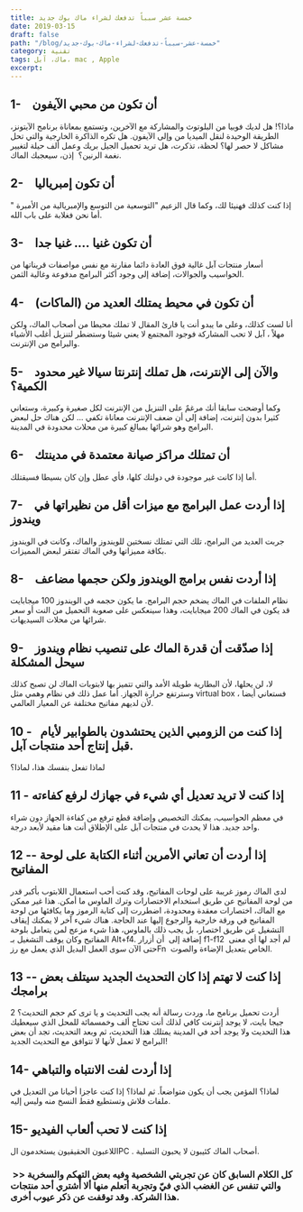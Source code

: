 ```yaml
---
title: خمسة عشر سبباً تدفعك لشراء ماك بوك جديد
date: 2019-03-15
draft: false
path: "/blog/خمسة-عشر-سبباً-تدفعك-لشراء-ماك-بوك-جديد"
category: تقنية
tags: ماك، آبل، mac , Apple
excerpt:
---
```



1-    أن تكون من محبي الآيفون
-----------------------------

ماذا؟! هل لديك فوبيا من البلوتوث والمشاركة مع الآخرين، وتستمع بمعاناة برنامج الآيتونز، الطريقة الوحيدة لنقل الميديا من وإلى الآيفون. هل تكره الذاكرة الخارجية والتي تحل مشاكل لا حصر لها؟ لحظة، تذكرت، هل تريد تحميل الجيل بريك وعمل ألف حيلة لتغيير نغمة الرنين؟  إذن، سيعجبك الماك. 

2-    أن تكون إمبرياليا
-----------------------

إذا كنت كذلك فهنيئا لك، وكما قال الزعيم "التوسعية من التوسع والإمبريالية من الأمبرة " أما نحن فغلابة على باب الله.

3-    أن تكون غنيا .... غنيا جدا
--------------------------------

أسعار منتجات آبل غالية فوق العادة دائما مقارنة مع نفس مواصفات قريناتها من الحواسيب والجوالات، إضافة إلى وجود أكثر البرامج مدفوعة وغالية الثمن.

4-    أن تكون في محيط يمتلك العديد من (الماكات)
-----------------------------------------------

أنا لست كذلك، وعلى ما يبدو أنت يا قارئ المقال لا تملك محيطا من أصحاب الماك، ولكن مهلاً ، آبل لا تحب المشاركة فوجود المجتمع لا يعني شيئا وستضطر لتنزيل أغلب الأشياء والبرامج من الإنترنت.

5-    والآن إلى الإنترنت، هل تملك إنترنتا سيالا غير محدود الكمية؟
-----------------------------------------------------------------

وكما أوضحت سابقا أنك مرغمٌ على التنزيل من الإنترنت لكل صغيرة وكبيرة، وستعاني كثيرا بدون إنترنت، إضافة إلى أن ضعف الإنترنت معاناة تكفي ... لكن هناك حل لبعض البرامج وهو شرائها بمبالغ كبيرة من محلات محدودة في المدينة.

6-    أن تمتلك مراكز صيانة معتمدة في مدينتك
-------------------------------------------

أما إذا كانت غير موجودة في دولتك كلها، فأي عطل وإن كان بسيطا فسيقتلك.

7-    إذا أردت عمل البرامج مع ميزات أقل من نظيراتها في ويندوز
-------------------------------------------------------------

جربت العديد من البرامج، تلك التي تمتلك نسختين للويندوز والماك، وكانت في الويندوز بكافة مميزاتها وفي الماك تفتقر لبعض المميزات.

8-    إذا أردت نفس برامج الويندوز ولكن حجمها مضاعف
--------------------------------------------------

نظام الملفات في الماك يضخم حجم البرامج. ما يكون حجمه في الويندوز 100 ميجابايت قد يكون في الماك 200 ميجابايت، وهذا سينعكس على صعوبة التحميل من النت أو سعر شرائها من محلات السيديهات.

9-    إذا صدّقت أن قدرة الماك على تنصيب نظام ويندوز سيحل المشكلة
----------------------------------------------------------------

لا، لن يحلها، لأن البطارية طويلة الأمد والتي تتميز بها لابتوبات الماك لن تصبح كذلك وسترتفع حرارة الجهاز. أما عمل ذلك في نظام وهمي مثل virtual box ، فستعاني أيضا لأن لديهم مفاتيح مختلفة عن المعيار العالمي.

10 -   إذا كنت من الزومبي الذين يحتشدون بالطوابير لأيام قبل إنتاج أحد منتجات آبل.
---------------------------------------------------------------------------------

لماذا تفعل بنفسك هذا، لماذا؟

11 - إذا كنت لا تريد تعديل أي شيء في جهازك لرفع كفاءته
------------------------------------------------------

في معظم الحواسيب، يمكنك التخصيص وإضافة قطع ترفع من كفاءة الجهاز دون شراء واحد جديد. هذا لا يحدث في منتجات آبل على الإطلاق أنت هنا مقيد لأبعد درجة.

12 -- إذا أردت أن تعاني الأمرين أثناء الكتابة على لوحة المفاتيح
--------------------------------------------------------------

لدى الماك رموز غريبة على لوحات المفاتيح، وقد كنت أحب استعمال اللابتوب بأكبر قدر من لوحة المفاتيح عن طريق استخدام الاختصارات وترك الماوس ما أمكن. هذا غير ممكن مع الماك، اختصارات معقدة ومحدودة، اضطررت إلى كتابة الرموز وما يكافئها من لوحة المفاتيح في ورقة خارجية والرجوع إليها عند الحاجة. هناك شيء آخر لا يمكنك إيقاف التشغيل عن طريق اختصار، بل يجب ذلك بالماوس، هذا شيء مزعج لمن يتعامل بلوحة المفاتيح وكان يوقف التشغيل بـ Alt+f4. إضافة إلى  أن أزرار f1-f12  لم أجد لها أي معنى حتى الآن سوى العمل البديل الذي يعمل مع رزFn  الخاص بتعديل الإضاءة والصوت.

13 -- إذا كنت لا تهتم إذا كان التحديث الجديد سيتلف بعض برامجك
------------------------------------------------------------

أردت تحميل برنامج ما، وردت رسالة أنه يجب التحديث و يا ترى كم حجم التحديث؟ 2 جيجا بايت، لا يوجد إنترنت كافي لذلك أنت تحتاج ألف وخمسمائة للمحل الذي سيعطيك هذا التحديث ولا يوجد أحد في المدينة يمتلك هذا التحديث، ثم وبعد التحديث، تجد أن بعض البرامج لا تعمل لأنها لا تتوافق مع التحديث الجديد!

14- إذا أردت لفت الانتباه والتباهي
----------------------------------

لماذا؟ المؤمن يجب أن يكون متواضعاً. ثم لماذا؟ إذا كنت عاجزا أحيانا من التعديل في ملفات فلاش وتستطيع فقط النسخ منه وليس إليه.

15- إذا كنت لا تحب ألعاب الفيديو
--------------------------------

اللاعبون الحقيقيون يستخدمون الPC . أصحاب الماك كئيبون لا يحبون التسلية.

###  >> كل الكلام السابق كان عن تجربتي الشخصية وفيه بعض التهكم والسخرية والتي تنفس عن الغضب الذي فيّ وتجربة أتعلم منها ألا أشتري أحد منتجات هذا الشركة. وقد توقفت عن ذكر عيوب أخرى.